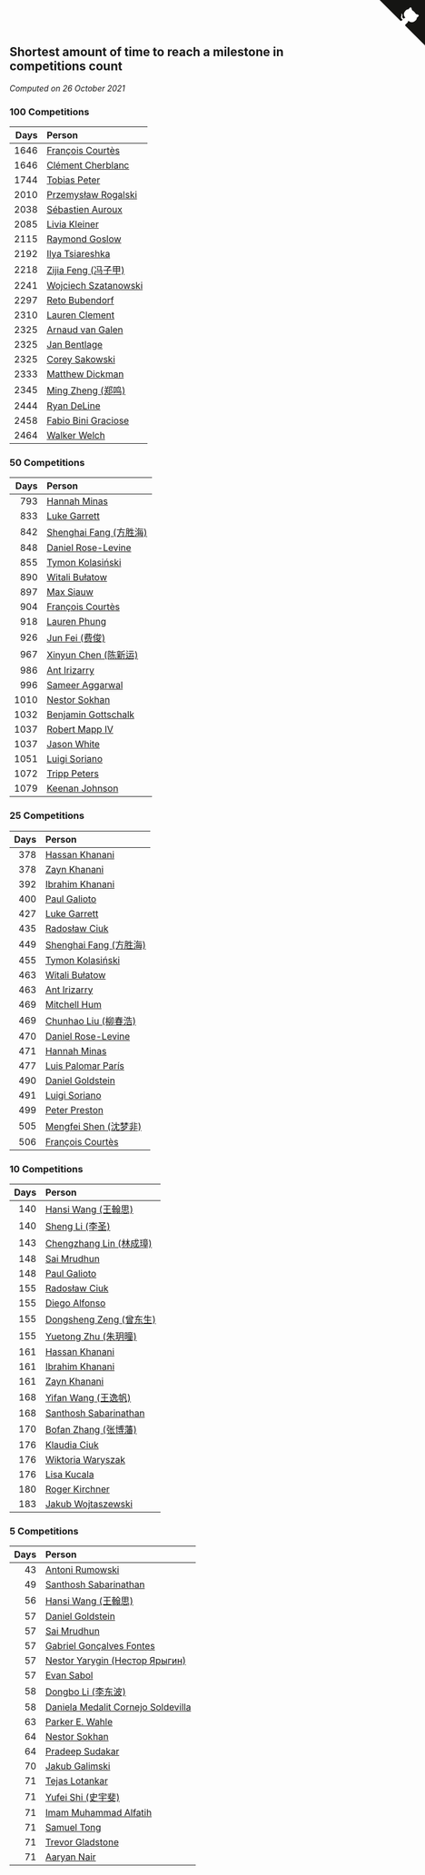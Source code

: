 ## Shortest amount of time to reach a milestone in competitions count

*Computed on 26 October 2021*


### 100 Competitions

| Days | Person |
| ---: | :--- |
| 1646 | [François Courtès](https://www.worldcubeassociation.org/persons/2008COUR01) |
| 1646 | [Clément Cherblanc](https://www.worldcubeassociation.org/persons/2014CHER05) |
| 1744 | [Tobias Peter](https://www.worldcubeassociation.org/persons/2014PETE03) |
| 2010 | [Przemysław Rogalski](https://www.worldcubeassociation.org/persons/2013ROGA02) |
| 2038 | [Sébastien Auroux](https://www.worldcubeassociation.org/persons/2008AURO01) |
| 2085 | [Livia Kleiner](https://www.worldcubeassociation.org/persons/2013KLEI03) |
| 2115 | [Raymond Goslow](https://www.worldcubeassociation.org/persons/2014GOSL01) |
| 2192 | [Ilya Tsiareshka](https://www.worldcubeassociation.org/persons/2012TERE01) |
| 2218 | [Zijia Feng (冯子甲)](https://www.worldcubeassociation.org/persons/2013FENG02) |
| 2241 | [Wojciech Szatanowski](https://www.worldcubeassociation.org/persons/2011SZAT01) |
| 2297 | [Reto Bubendorf](https://www.worldcubeassociation.org/persons/2012BUBE01) |
| 2310 | [Lauren Clement](https://www.worldcubeassociation.org/persons/2013KLEM01) |
| 2325 | [Arnaud van Galen](https://www.worldcubeassociation.org/persons/2006GALE01) |
| 2325 | [Jan Bentlage](https://www.worldcubeassociation.org/persons/2010BENT01) |
| 2325 | [Corey Sakowski](https://www.worldcubeassociation.org/persons/2011SAKO01) |
| 2333 | [Matthew Dickman](https://www.worldcubeassociation.org/persons/2013DICK01) |
| 2345 | [Ming Zheng (郑鸣)](https://www.worldcubeassociation.org/persons/2009ZHEN11) |
| 2444 | [Ryan DeLine](https://www.worldcubeassociation.org/persons/2012DELI01) |
| 2458 | [Fabio Bini Graciose](https://www.worldcubeassociation.org/persons/2010GRAC02) |
| 2464 | [Walker Welch](https://www.worldcubeassociation.org/persons/2011WELC01) |

### 50 Competitions

| Days | Person |
| ---: | :--- |
| 793 | [Hannah Minas](https://www.worldcubeassociation.org/persons/2017MINA04) |
| 833 | [Luke Garrett](https://www.worldcubeassociation.org/persons/2017GARR05) |
| 842 | [Shenghai Fang (方胜海)](https://www.worldcubeassociation.org/persons/2016FANG01) |
| 848 | [Daniel Rose-Levine](https://www.worldcubeassociation.org/persons/2015ROSE01) |
| 855 | [Tymon Kolasiński](https://www.worldcubeassociation.org/persons/2016KOLA02) |
| 890 | [Witali Bułatow](https://www.worldcubeassociation.org/persons/2015BUAT01) |
| 897 | [Max Siauw](https://www.worldcubeassociation.org/persons/2017SIAU02) |
| 904 | [François Courtès](https://www.worldcubeassociation.org/persons/2008COUR01) |
| 918 | [Lauren Phung](https://www.worldcubeassociation.org/persons/2016PHUN02) |
| 926 | [Jun Fei (费俊)](https://www.worldcubeassociation.org/persons/2016FEIJ02) |
| 967 | [Xinyun Chen (陈新运)](https://www.worldcubeassociation.org/persons/2017CHEN36) |
| 986 | [Ant Irizarry](https://www.worldcubeassociation.org/persons/2016IRIZ02) |
| 996 | [Sameer Aggarwal](https://www.worldcubeassociation.org/persons/2017AGGA01) |
| 1010 | [Nestor Sokhan](https://www.worldcubeassociation.org/persons/2016SOKH01) |
| 1032 | [Benjamin Gottschalk](https://www.worldcubeassociation.org/persons/2016GOTT01) |
| 1037 | [Robert Mapp IV](https://www.worldcubeassociation.org/persons/2016IVRO01) |
| 1037 | [Jason White](https://www.worldcubeassociation.org/persons/2016WHIT16) |
| 1051 | [Luigi Soriano](https://www.worldcubeassociation.org/persons/2016SORI04) |
| 1072 | [Tripp Peters](https://www.worldcubeassociation.org/persons/2017PETE04) |
| 1079 | [Keenan Johnson](https://www.worldcubeassociation.org/persons/2016JOHN30) |

### 25 Competitions

| Days | Person |
| ---: | :--- |
| 378 | [Hassan Khanani](https://www.worldcubeassociation.org/persons/2018KHAN26) |
| 378 | [Zayn Khanani](https://www.worldcubeassociation.org/persons/2018KHAN28) |
| 392 | [Ibrahim Khanani](https://www.worldcubeassociation.org/persons/2018KHAN27) |
| 400 | [Paul Galioto](https://www.worldcubeassociation.org/persons/2018GALI12) |
| 427 | [Luke Garrett](https://www.worldcubeassociation.org/persons/2017GARR05) |
| 435 | [Radosław Ciuk](https://www.worldcubeassociation.org/persons/2013CIUK01) |
| 449 | [Shenghai Fang (方胜海)](https://www.worldcubeassociation.org/persons/2016FANG01) |
| 455 | [Tymon Kolasiński](https://www.worldcubeassociation.org/persons/2016KOLA02) |
| 463 | [Witali Bułatow](https://www.worldcubeassociation.org/persons/2015BUAT01) |
| 463 | [Ant Irizarry](https://www.worldcubeassociation.org/persons/2016IRIZ02) |
| 469 | [Mitchell Hum](https://www.worldcubeassociation.org/persons/2017HUMM01) |
| 469 | [Chunhao Liu (柳春浩)](https://www.worldcubeassociation.org/persons/2017LIUC11) |
| 470 | [Daniel Rose-Levine](https://www.worldcubeassociation.org/persons/2015ROSE01) |
| 471 | [Hannah Minas](https://www.worldcubeassociation.org/persons/2017MINA04) |
| 477 | [Luis Palomar París](https://www.worldcubeassociation.org/persons/2018PARI11) |
| 490 | [Daniel Goldstein](https://www.worldcubeassociation.org/persons/2017GOLD01) |
| 491 | [Luigi Soriano](https://www.worldcubeassociation.org/persons/2016SORI04) |
| 499 | [Peter Preston](https://www.worldcubeassociation.org/persons/2017PRES02) |
| 505 | [Mengfei Shen (沈梦非)](https://www.worldcubeassociation.org/persons/2018SHEN07) |
| 506 | [François Courtès](https://www.worldcubeassociation.org/persons/2008COUR01) |

### 10 Competitions

| Days | Person |
| ---: | :--- |
| 140 | [Hansi Wang (王翰思)](https://www.worldcubeassociation.org/persons/2020WANG19) |
| 140 | [Sheng Li (李圣)](https://www.worldcubeassociation.org/persons/2020LISH02) |
| 143 | [Chengzhang Lin (林成璋)](https://www.worldcubeassociation.org/persons/2013LINC02) |
| 148 | [Sai Mrudhun](https://www.worldcubeassociation.org/persons/2017MRUD01) |
| 148 | [Paul Galioto](https://www.worldcubeassociation.org/persons/2018GALI12) |
| 155 | [Radosław Ciuk](https://www.worldcubeassociation.org/persons/2013CIUK01) |
| 155 | [Diego Alfonso](https://www.worldcubeassociation.org/persons/2018ALFO01) |
| 155 | [Dongsheng Zeng (曾东生)](https://www.worldcubeassociation.org/persons/2020ZENG03) |
| 155 | [Yuetong Zhu (朱玥曈)](https://www.worldcubeassociation.org/persons/2020ZHUY01) |
| 161 | [Hassan Khanani](https://www.worldcubeassociation.org/persons/2018KHAN26) |
| 161 | [Ibrahim Khanani](https://www.worldcubeassociation.org/persons/2018KHAN27) |
| 161 | [Zayn Khanani](https://www.worldcubeassociation.org/persons/2018KHAN28) |
| 168 | [Yifan Wang (王逸帆)](https://www.worldcubeassociation.org/persons/2017WANY29) |
| 168 | [Santhosh Sabarinathan](https://www.worldcubeassociation.org/persons/2018SABA02) |
| 170 | [Bofan Zhang (张博藩)](https://www.worldcubeassociation.org/persons/2021ZHAN01) |
| 176 | [Klaudia Ciuk](https://www.worldcubeassociation.org/persons/2013CIUK02) |
| 176 | [Wiktoria Waryszak](https://www.worldcubeassociation.org/persons/2018WARY01) |
| 176 | [Lisa Kucala](https://www.worldcubeassociation.org/persons/2019KUCA01) |
| 180 | [Roger Kirchner](https://www.worldcubeassociation.org/persons/2019KIRC01) |
| 183 | [Jakub Wojtaszewski](https://www.worldcubeassociation.org/persons/2013WOJT02) |

### 5 Competitions

| Days | Person |
| ---: | :--- |
| 43 | [Antoni Rumowski](https://www.worldcubeassociation.org/persons/2014RUMO01) |
| 49 | [Santhosh Sabarinathan](https://www.worldcubeassociation.org/persons/2018SABA02) |
| 56 | [Hansi Wang (王翰思)](https://www.worldcubeassociation.org/persons/2020WANG19) |
| 57 | [Daniel Goldstein](https://www.worldcubeassociation.org/persons/2017GOLD01) |
| 57 | [Sai Mrudhun](https://www.worldcubeassociation.org/persons/2017MRUD01) |
| 57 | [Gabriel Gonçalves Fontes](https://www.worldcubeassociation.org/persons/2018FONT04) |
| 57 | [Nestor Yarygin (Нестор Ярыгин)](https://www.worldcubeassociation.org/persons/2019YARY01) |
| 57 | [Evan Sabol](https://www.worldcubeassociation.org/persons/2019SABO02) |
| 58 | [Dongbo Li (李东波)](https://www.worldcubeassociation.org/persons/2016LIDO03) |
| 58 | [Daniela Medalit Cornejo Soldevilla](https://www.worldcubeassociation.org/persons/2017SOLD01) |
| 63 | [Parker E. Wahle](https://www.worldcubeassociation.org/persons/2019WAHL01) |
| 64 | [Nestor Sokhan](https://www.worldcubeassociation.org/persons/2016SOKH01) |
| 64 | [Pradeep Sudakar](https://www.worldcubeassociation.org/persons/2017SUDA01) |
| 70 | [Jakub Galimski](https://www.worldcubeassociation.org/persons/2021GALI01) |
| 71 | [Tejas Lotankar](https://www.worldcubeassociation.org/persons/2015LOTA01) |
| 71 | [Yufei Shi (史宇斐)](https://www.worldcubeassociation.org/persons/2016SHIY03) |
| 71 | [Imam Muhammad Alfatih](https://www.worldcubeassociation.org/persons/2017ALFA04) |
| 71 | [Samuel Tong](https://www.worldcubeassociation.org/persons/2018TONG03) |
| 71 | [Trevor Gladstone](https://www.worldcubeassociation.org/persons/2018GLAD03) |
| 71 | [Aaryan Nair](https://www.worldcubeassociation.org/persons/2018NAIR06) |


<a href="https://github.com/jonatanklosko/wca_statistics" class="github-corner" aria-label="View source on Github"><svg width="80" height="80" viewBox="0 0 250 250" style="fill:#151513; color:#fff; position: absolute; top: 0; border: 0; right: 0;" aria-hidden="true"><path d="M0,0 L115,115 L130,115 L142,142 L250,250 L250,0 Z"></path><path d="M128.3,109.0 C113.8,99.7 119.0,89.6 119.0,89.6 C122.0,82.7 120.5,78.6 120.5,78.6 C119.2,72.0 123.4,76.3 123.4,76.3 C127.3,80.9 125.5,87.3 125.5,87.3 C122.9,97.6 130.6,101.9 134.4,103.2" fill="currentColor" style="transform-origin: 130px 106px;" class="octo-arm"></path><path d="M115.0,115.0 C114.9,115.1 118.7,116.5 119.8,115.4 L133.7,101.6 C136.9,99.2 139.9,98.4 142.2,98.6 C133.8,88.0 127.5,74.4 143.8,58.0 C148.5,53.4 154.0,51.2 159.7,51.0 C160.3,49.4 163.2,43.6 171.4,40.1 C171.4,40.1 176.1,42.5 178.8,56.2 C183.1,58.6 187.2,61.8 190.9,65.4 C194.5,69.0 197.7,73.2 200.1,77.6 C213.8,80.2 216.3,84.9 216.3,84.9 C212.7,93.1 206.9,96.0 205.4,96.6 C205.1,102.4 203.0,107.8 198.3,112.5 C181.9,128.9 168.3,122.5 157.7,114.1 C157.9,116.9 156.7,120.9 152.7,124.9 L141.0,136.5 C139.8,137.7 141.6,141.9 141.8,141.8 Z" fill="currentColor" class="octo-body"></path></svg></a><style>.github-corner:hover .octo-arm{animation:octocat-wave 560ms ease-in-out}@keyframes octocat-wave{0%,100%{transform:rotate(0)}20%,60%{transform:rotate(-25deg)}40%,80%{transform:rotate(10deg)}}@media (max-width:500px){.github-corner:hover .octo-arm{animation:none}.github-corner .octo-arm{animation:octocat-wave 560ms ease-in-out}}</style>
